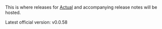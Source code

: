 This is where releases for [Actual](https://actualbudget.com) and accompanying
release notes will be hosted.

Latest official version: v0.0.58
